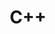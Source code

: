 ---
title: C++
menu:
  sidebar:
    name: C++
    identifier: c++
    parent: software
    weight: 10
---